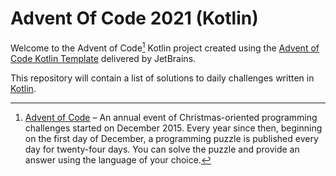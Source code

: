 # Advent Of Code 2021 (Kotlin)

Welcome to the Advent of Code[^aoc] Kotlin project created using the [Advent of Code Kotlin Template][template] delivered by JetBrains.

This repository will contain a list of solutions to daily challenges written in [Kotlin][kotlin].


[^aoc]:
    [Advent of Code][aoc] – An annual event of Christmas-oriented programming challenges started on December 2015.
    Every year since then, beginning on the first day of December, a programming puzzle is published every day for twenty-four days.
    You can solve the puzzle and provide an answer using the language of your choice.

[aoc]: https://adventofcode.com
[kotlin]: https://kotlinlang.org
[template]: https://github.com/kotlin-hands-on/advent-of-code-kotlin-template
